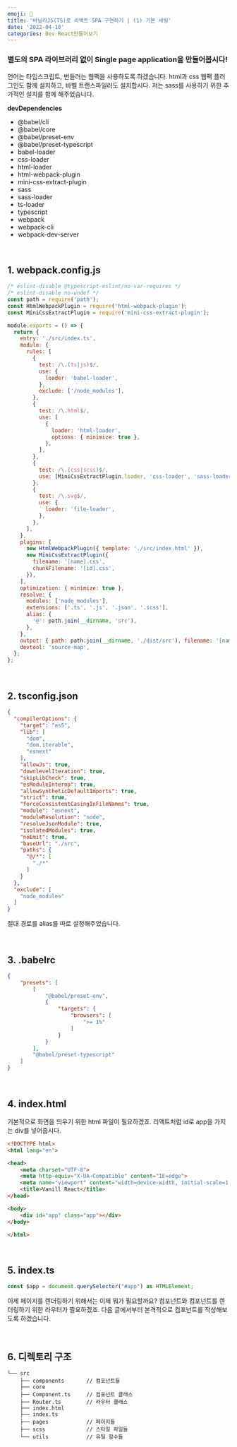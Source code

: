 ```yaml
---
emoji: 🍦
title: '바닐라JS(TS)로 리액트 SPA 구현하기 | (1) 기본 세팅'
date: '2022-04-10'
categories: Dev React만들어보기
---
```


### 별도의 SPA 라이브러리 없이 Single page application을 만들어봅시다!

언어는 타입스크립트, 번들러는 웹팩을 사용하도록 하겠습니다. html과 css 웹팩 플러그인도 함께 설치하고, 바벨 트랜스파일러도 설치합시다. 저는 sass를 사용하기 위한 추가적인 설치를 함께 해주었습니다.

**devDependencies**
- @babel/cli
- @babel/core
- @babel/preset-env
- @babel/preset-typescript
- babel-loader
- css-loader
- html-loader
- html-webpack-plugin
- mini-css-extract-plugin
- sass
- sass-loader
- ts-loader
- typescript
- webpack
- webpack-cli
- webpack-dev-server

&nbsp;

## 1. webpack.config.js

```js
/* eslint-disable @typescript-eslint/no-var-requires */
/* eslint-disable no-undef */
const path = require('path');
const HtmlWebpackPlugin = require('html-webpack-plugin');
const MiniCssExtractPlugin = require('mini-css-extract-plugin');

module.exports = () => {
  return {
    entry: './src/index.ts',
    module: {
      rules: [
        {
          test: /\.(ts|js)$/,
          use: {
            loader: 'babel-loader',
          },
          exclude: ['/node_modules'],
        },
        {
          test: /\.html$/,
          use: [
            {
              loader: 'html-loader',
              options: { minimize: true },
            },
          ],
        },
        {
          test: /\.(css|scss)$/,
          use: [MiniCssExtractPlugin.loader, 'css-loader', 'sass-loader'],
        },
        {
          test: /\.svg$/,
          use: {
            loader: 'file-loader',
          },
        },
      ],
    },
    plugins: [
      new HtmlWebpackPlugin({ template: './src/index.html' }),
      new MiniCssExtractPlugin({
        filename: '[name].css',
        chunkFilename: '[id].css',
      }),
    ],
    optimization: { minimize: true },
    resolve: {
      modules: ['node_modules'],
      extensions: ['.ts', '.js', '.json', '.scss'],
      alias: {
        '@': path.join(__dirname, 'src'),
      },
    },
    output: { path: path.join(__dirname, './dist/src'), filename: '[name].js' },
    devtool: 'source-map',
  };
};
```

&nbsp;

## 2. tsconfig.json

```json
{
  "compilerOptions": {
    "target": "es5",
    "lib": [
      "dom",
      "dom.iterable",
      "esnext"
    ],
    "allowJs": true,
    "downlevelIteration": true,
    "skipLibCheck": true,
    "esModuleInterop": true,
    "allowSyntheticDefaultImports": true,
    "strict": true,
    "forceConsistentCasingInFileNames": true,
    "module": "esnext",
    "moduleResolution": "node",
    "resolveJsonModule": true,
    "isolatedModules": true,
    "noEmit": true,
    "baseUrl": "./src",
    "paths": {
      "@/*": [
        "./*"
      ]
    }
  },
  "exclude": [
    "node_modules"
  ]
}
```
절대 경로를 alias를 따로 설정해주었습니다.

&nbsp;

## 3. .babelrc

```json
{
    "presets": [
        [
            "@babel/preset-env",
            {
                "targets": {
                    "browsers": [
                        ">= 1%"
                    ]
                }
            }
        ],
        "@babel/preset-typescript"
    ]
}
```
&nbsp;

## 4. index.html

기본적으로 화면을 띄우기 위한 html 파일이 필요하겠죠.
리액트처럼 id로 app을 가지는 div를 넣어줍시다.

```html
<!DOCTYPE html>
<html lang="en">

<head>
    <meta charset="UTF-8">
    <meta http-equiv="X-UA-Compatible" content="IE=edge">
    <meta name="viewport" content="width=device-width, initial-scale=1.0">
    <title>Vanill React</title>
</head>

<body>
    <div id="app" class="app"></div>
</body>

</html>
```

&nbsp;

## 5. index.ts

```ts
const $app = document.querySelector("#app") as HTMLElement;
```

이제 페이지를 렌더링하기 위해서는 이제 뭐가 필요할까요? 컴포넌트와 컴포넌트를 렌더링하기 위한 라우터가 필요하겠죠. 다음 글에서부터 본격적으로 컴포넌트를 작성해보도록 하겠습니다.

&nbsp;

## 6. 디렉토리 구조
```
└── src
    ├── components       // 컴포넌트들
    ├── core
    ├── Component.ts     // 컴포넌트 클래스
    ├── Router.ts        // 라우터 클래스
    ├── index.html
    ├── index.ts
    ├── pages            // 페이지들
    ├── scss             // 스타일 파일들
    └── utils            // 유틸 함수들
```

```toc
```